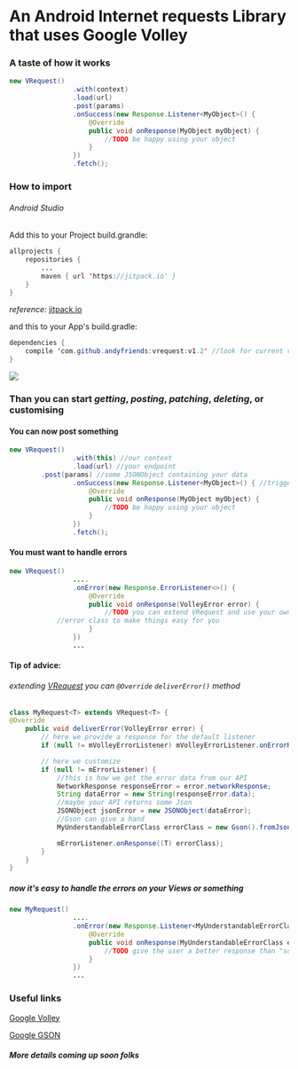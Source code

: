 # An Android Internet requests Library that uses Google Volley

### A taste of how it works
```java
new VRequest()
                .with(context)
                .load(url)
                .post(params)
                .onSuccess(new Response.Listener<MyObject>() {
                    @Override
                    public void onResponse(MyObject myObject) {
                        //TODO be happy using your object
                    }
                })
                .fetch();
```

### How to import
###### Android Studio
Add this to your Project build.grandle:

```java
allprojects {
	repositories {
		...
		maven { url 'https://jitpack.io' }
	}
}
```
*reference:* [jitpack.io](https://jitpack.io)

and this to your App's build.gradle:
```java 
dependencies {
    compile 'com.github.andyfriends:vrequest:v1.2' //look for current version
}
```

[![](https://jitpack.io/v/andyfriends/vrequest.svg)](https://jitpack.io/#andyfriends/vrequest)

### Than you can start *getting*, *posting*, *patching*, *deleting*, or customising

#### You can now post something
```java
new VRequest()
                .with(this) //our context
                .load(url) //your endpoint
		.post(params) //some JSONObject containing your data
                .onSuccess(new Response.Listener<MyObject>() { //triggered on success
                    @Override
                    public void onResponse(MyObject myObject) {
                        //TODO be happy using your object
                    }
                })
                .fetch();
```

#### You must want to handle errors
```java
new VRequest()
                ....
                .onError(new Response.ErrorListener<>() {
                    @Override
                    public void onResponse(VolleyError error) {
                        //TODO you can extend VRequest and use your own
			//error class to make things easy for you
                    }
                })
                ...
```

#### Tip of advice:
###### extending [VRequest](https://github.com/AndyFriends/vrequest) you can `@Override` `deliverError()` method

```java
class MyRequest<T> extends VRequest<T> {
@Override
    public void deliverError(VolleyError error) {
        // here we provide a response for the default listener
        if (null != mVolleyErrorListener) mVolleyErrorListener.onErrorResponse(error);

        // here we customize
        if (null != mErrorListener) {
            //this is how we get the error data from our API
            NetworkResponse responseError = error.networkResponse;
            String dataError = new String(responseError.data);
            //maybe your API returns some Json
            JSONObject jsonError = new JSONObject(dataError);
            //Gson can give a hand
            MyUnderstandableErrorClass errorClass = new Gson().fromJson(jsonError, MyUnderstandableErrorClass.class);

            mErrorListener.onResponse((T) errorClass);
        }
    }
}
```

##### now it's easy to handle the errors on your Views or something
```java
new MyRequest()
                ....
                .onError(new Response.Listener<MyUnderstandableErrorClass>() {
                    @Override
                    public void onResponse(MyUnderstandableErrorClass error) {
                        //TODO give the user a better response than "something went wrong" everytime
                    }
                })
                ...
```

### Useful links
[Google Volley](https://developer.android.com/training/volley/index.html)

[Google GSON](https://github.com/google/gson)

##### More details coming up soon folks
